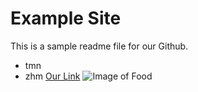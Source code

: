 # Example Site 
This is a sample readme file for our Github.
* tmn
* zhm
[Our Link](https://github.com)
![Image of Food](https://octodex.github.com/images/yaktocat.png)
